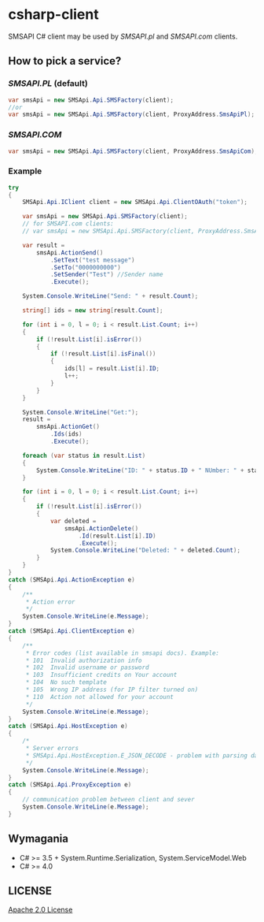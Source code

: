 csharp-client
===========

SMSAPI C# client may be used by *SMSAPI.pl* and *SMSAPI.com* clients.

## How to pick a service?

### *SMSAPI.PL* (default)

```c#
var smsApi = new SMSApi.Api.SMSFactory(client);
//or
var smsApi = new SMSApi.Api.SMSFactory(client, ProxyAddress.SmsApiPl);
```

### *SMSAPI.COM*

```c#
var smsApi = new SMSApi.Api.SMSFactory(client, ProxyAddress.SmsApiCom);
```


### Example

```c#
try
{
	SMSApi.Api.IClient client = new SMSApi.Api.ClientOAuth("token");

	var smsApi = new SMSApi.Api.SMSFactory(client);
	// for SMSAPI.com clients:
	// var smsApi = new SMSApi.Api.SMSFactory(client, ProxyAddress.SmsApiCom);

	var result =
		smsApi.ActionSend()
			.SetText("test message")
			.SetTo("0000000000")
			.SetSender("Test") //Sender name
			.Execute();

	System.Console.WriteLine("Send: " + result.Count);

	string[] ids = new string[result.Count];

	for (int i = 0, l = 0; i < result.List.Count; i++)
	{
		if (!result.List[i].isError())
		{
			if (!result.List[i].isFinal())
			{
				ids[l] = result.List[i].ID;
				l++;
			}
		}
	}

	System.Console.WriteLine("Get:");
	result =
		smsApi.ActionGet()
			.Ids(ids)
			.Execute();

	foreach (var status in result.List)
	{
		System.Console.WriteLine("ID: " + status.ID + " NUmber: " + status.Number + " Points:" + status.Points + " Status:" + status.Status + " IDx: " + status.IDx);
	}

	for (int i = 0, l = 0; i < result.List.Count; i++)
    {
        if (!result.List[i].isError())
        {
			var deleted = 
				smsApi.ActionDelete()
					.Id(result.List[i].ID)
					.Execute();
			System.Console.WriteLine("Deleted: " + deleted.Count);
		}
	}
}
catch (SMSApi.Api.ActionException e)
{
	/**
	 * Action error
	 */
	System.Console.WriteLine(e.Message);
}
catch (SMSApi.Api.ClientException e)
{
	/**
	 * Error codes (list available in smsapi docs). Example:
	 * 101 	Invalid authorization info
	 * 102 	Invalid username or password
	 * 103 	Insufficient credits on Your account
	 * 104 	No such template
	 * 105 	Wrong IP address (for IP filter turned on)
	 * 110	Action not allowed for your account
	 */
	System.Console.WriteLine(e.Message);
}
catch (SMSApi.Api.HostException e)
{
	/* 
	 * Server errors
	 * SMSApi.Api.HostException.E_JSON_DECODE - problem with parsing data
	 */
	System.Console.WriteLine(e.Message);
}
catch (SMSApi.Api.ProxyException e)
{
	// communication problem between client and sever
	System.Console.WriteLine(e.Message);
}
```

## Wymagania

* C# >= 3.5 + System.Runtime.Serialization, System.ServiceModel.Web
* C# >= 4.0

## LICENSE
[Apache 2.0 License](https://github.com/smsapi/smsapi-php-client/blob/master/LICENSE)
